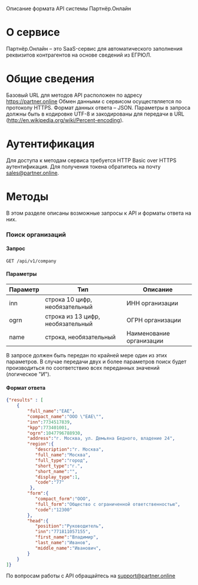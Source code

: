 Описание формата API системы Партнёр.Онлайн
# О сервисе
Партнёр.Онлайн – это SaaS-сервис для автоматического заполнения реквизитов контрагентов на основе сведений из ЕГРЮЛ.
# Общие сведения
Базовый URL для методов API расположен по адресу https://partner.online
Обмен данными с сервисом  осуществляется по протоколу HTTPS.
Формат данных ответа – JSON.
Параметры в запроса должны быть в кодировке UTF-8 и закодированы для передачи в URL (http://en.wikipedia.org/wiki/Percent-encoding).
# Аутентификация
Для доступа к методам сервиса требуется HTTP Basic over HTTPS аутентификация. Для получения токена обратитесь на почту sales@partner.online.

# Методы
В этом разделе описаны возможные запросы к API и форматы ответа на них.
### Поиск организаций
#### Запрос
`GET /api/v1/company`
#### Параметры
| Параметр | Тип | Описание |
| ------ | ------ | ------ |
| inn | строка 10 цифр, необязательный | ИНН организации |
| ogrn | строка из 13 цифр, необязательный | ОГРН организации |
| name | строка, необязательный | Наименование организации 

В запросе должен быть передан по крайней мере один из этих параметров. В случае передачи двух и более параметров поиск будет производиться по соответствию всех переданных значений (логическое "И").
#### Формат ответа
```json
{"results" : [
    {
        "full_name":"ЕАЕ",
        "compact_name":"ООО \"ЕАЕ\"",
        "inn":7734517839,
        "kpp":773401001,
        "ogrn":1047796788930,
        "address":"г. Москва, ул. Демьяна Бедного, владение 24",
        "region":{  
           "description":"г. Москва",
           "full_name":"Москва",
           "full_type":"город",
           "short_type":"г.",
           "short_name":"",
           "display_type":1,
           "code":"77"
         },
        "form":{  
           "compact_form":"ООО",
           "full_form":"Общество с ограниченной ответственностью",
           "code":"12300"
        },
        "head":{  
           "position":"Руководитель",
           "inn":"771811057155",
           "first_name":"Владимир",
           "last_name":"Иванов",
           "middle_name":"Иванович",
        }
    }      
]}
```
По вопросам работы с API обращайтесь на support@partner.online
